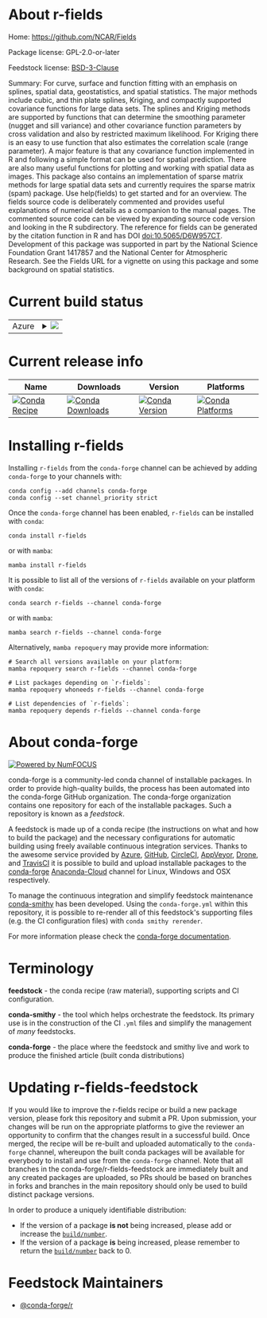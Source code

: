 About r-fields
==============

Home: https://github.com/NCAR/Fields

Package license: GPL-2.0-or-later

Feedstock license: [BSD-3-Clause](https://github.com/conda-forge/r-fields-feedstock/blob/main/LICENSE.txt)

Summary: For curve, surface and function fitting with an emphasis on splines, spatial data, geostatistics,  and spatial statistics. The major methods include cubic, and thin plate splines, Kriging, and compactly supported covariance functions for large data sets. The splines and Kriging methods are supported by functions that can determine the smoothing parameter (nugget and sill variance) and other covariance function parameters by cross validation and also by restricted maximum likelihood. For Kriging there is an easy to use function that also estimates the correlation scale (range parameter).  A major feature is that any covariance function implemented in R and following a simple format can be used for spatial prediction. There are also many useful functions for plotting and working with spatial data as images. This package also contains an implementation of sparse matrix methods for large spatial data sets and currently requires the sparse matrix (spam) package. Use help(fields) to get started and for an overview.  The fields source code is deliberately commented and provides useful explanations of numerical details as a companion to the manual pages. The commented source code can be viewed by expanding  source code version and looking in the R subdirectory. The reference for fields can be generated by the citation function in R and has DOI <doi:10.5065/D6W957CT>. Development of this package was supported in part by the National Science Foundation  Grant 1417857 and the National Center for Atmospheric Research. See the Fields URL for a vignette on using this package and some background on spatial statistics.

Current build status
====================


<table>
    
  <tr>
    <td>Azure</td>
    <td>
      <details>
        <summary>
          <a href="https://dev.azure.com/conda-forge/feedstock-builds/_build/latest?definitionId=1133&branchName=main">
            <img src="https://dev.azure.com/conda-forge/feedstock-builds/_apis/build/status/r-fields-feedstock?branchName=main">
          </a>
        </summary>
        <table>
          <thead><tr><th>Variant</th><th>Status</th></tr></thead>
          <tbody><tr>
              <td>linux_64_r_base4.1</td>
              <td>
                <a href="https://dev.azure.com/conda-forge/feedstock-builds/_build/latest?definitionId=1133&branchName=main">
                  <img src="https://dev.azure.com/conda-forge/feedstock-builds/_apis/build/status/r-fields-feedstock?branchName=main&jobName=linux&configuration=linux%20linux_64_r_base4.1" alt="variant">
                </a>
              </td>
            </tr><tr>
              <td>linux_64_r_base4.2</td>
              <td>
                <a href="https://dev.azure.com/conda-forge/feedstock-builds/_build/latest?definitionId=1133&branchName=main">
                  <img src="https://dev.azure.com/conda-forge/feedstock-builds/_apis/build/status/r-fields-feedstock?branchName=main&jobName=linux&configuration=linux%20linux_64_r_base4.2" alt="variant">
                </a>
              </td>
            </tr><tr>
              <td>osx_64_r_base4.1</td>
              <td>
                <a href="https://dev.azure.com/conda-forge/feedstock-builds/_build/latest?definitionId=1133&branchName=main">
                  <img src="https://dev.azure.com/conda-forge/feedstock-builds/_apis/build/status/r-fields-feedstock?branchName=main&jobName=osx&configuration=osx%20osx_64_r_base4.1" alt="variant">
                </a>
              </td>
            </tr><tr>
              <td>osx_64_r_base4.2</td>
              <td>
                <a href="https://dev.azure.com/conda-forge/feedstock-builds/_build/latest?definitionId=1133&branchName=main">
                  <img src="https://dev.azure.com/conda-forge/feedstock-builds/_apis/build/status/r-fields-feedstock?branchName=main&jobName=osx&configuration=osx%20osx_64_r_base4.2" alt="variant">
                </a>
              </td>
            </tr><tr>
              <td>osx_arm64_r_base4.1</td>
              <td>
                <a href="https://dev.azure.com/conda-forge/feedstock-builds/_build/latest?definitionId=1133&branchName=main">
                  <img src="https://dev.azure.com/conda-forge/feedstock-builds/_apis/build/status/r-fields-feedstock?branchName=main&jobName=osx&configuration=osx%20osx_arm64_r_base4.1" alt="variant">
                </a>
              </td>
            </tr><tr>
              <td>osx_arm64_r_base4.2</td>
              <td>
                <a href="https://dev.azure.com/conda-forge/feedstock-builds/_build/latest?definitionId=1133&branchName=main">
                  <img src="https://dev.azure.com/conda-forge/feedstock-builds/_apis/build/status/r-fields-feedstock?branchName=main&jobName=osx&configuration=osx%20osx_arm64_r_base4.2" alt="variant">
                </a>
              </td>
            </tr><tr>
              <td>win_64</td>
              <td>
                <a href="https://dev.azure.com/conda-forge/feedstock-builds/_build/latest?definitionId=1133&branchName=main">
                  <img src="https://dev.azure.com/conda-forge/feedstock-builds/_apis/build/status/r-fields-feedstock?branchName=main&jobName=win&configuration=win%20win_64_" alt="variant">
                </a>
              </td>
            </tr>
          </tbody>
        </table>
      </details>
    </td>
  </tr>
</table>

Current release info
====================

| Name | Downloads | Version | Platforms |
| --- | --- | --- | --- |
| [![Conda Recipe](https://img.shields.io/badge/recipe-r--fields-green.svg)](https://anaconda.org/conda-forge/r-fields) | [![Conda Downloads](https://img.shields.io/conda/dn/conda-forge/r-fields.svg)](https://anaconda.org/conda-forge/r-fields) | [![Conda Version](https://img.shields.io/conda/vn/conda-forge/r-fields.svg)](https://anaconda.org/conda-forge/r-fields) | [![Conda Platforms](https://img.shields.io/conda/pn/conda-forge/r-fields.svg)](https://anaconda.org/conda-forge/r-fields) |

Installing r-fields
===================

Installing `r-fields` from the `conda-forge` channel can be achieved by adding `conda-forge` to your channels with:

```
conda config --add channels conda-forge
conda config --set channel_priority strict
```

Once the `conda-forge` channel has been enabled, `r-fields` can be installed with `conda`:

```
conda install r-fields
```

or with `mamba`:

```
mamba install r-fields
```

It is possible to list all of the versions of `r-fields` available on your platform with `conda`:

```
conda search r-fields --channel conda-forge
```

or with `mamba`:

```
mamba search r-fields --channel conda-forge
```

Alternatively, `mamba repoquery` may provide more information:

```
# Search all versions available on your platform:
mamba repoquery search r-fields --channel conda-forge

# List packages depending on `r-fields`:
mamba repoquery whoneeds r-fields --channel conda-forge

# List dependencies of `r-fields`:
mamba repoquery depends r-fields --channel conda-forge
```


About conda-forge
=================

[![Powered by
NumFOCUS](https://img.shields.io/badge/powered%20by-NumFOCUS-orange.svg?style=flat&colorA=E1523D&colorB=007D8A)](https://numfocus.org)

conda-forge is a community-led conda channel of installable packages.
In order to provide high-quality builds, the process has been automated into the
conda-forge GitHub organization. The conda-forge organization contains one repository
for each of the installable packages. Such a repository is known as a *feedstock*.

A feedstock is made up of a conda recipe (the instructions on what and how to build
the package) and the necessary configurations for automatic building using freely
available continuous integration services. Thanks to the awesome service provided by
[Azure](https://azure.microsoft.com/en-us/services/devops/), [GitHub](https://github.com/),
[CircleCI](https://circleci.com/), [AppVeyor](https://www.appveyor.com/),
[Drone](https://cloud.drone.io/welcome), and [TravisCI](https://travis-ci.com/)
it is possible to build and upload installable packages to the
[conda-forge](https://anaconda.org/conda-forge) [Anaconda-Cloud](https://anaconda.org/)
channel for Linux, Windows and OSX respectively.

To manage the continuous integration and simplify feedstock maintenance
[conda-smithy](https://github.com/conda-forge/conda-smithy) has been developed.
Using the ``conda-forge.yml`` within this repository, it is possible to re-render all of
this feedstock's supporting files (e.g. the CI configuration files) with ``conda smithy rerender``.

For more information please check the [conda-forge documentation](https://conda-forge.org/docs/).

Terminology
===========

**feedstock** - the conda recipe (raw material), supporting scripts and CI configuration.

**conda-smithy** - the tool which helps orchestrate the feedstock.
                   Its primary use is in the construction of the CI ``.yml`` files
                   and simplify the management of *many* feedstocks.

**conda-forge** - the place where the feedstock and smithy live and work to
                  produce the finished article (built conda distributions)


Updating r-fields-feedstock
===========================

If you would like to improve the r-fields recipe or build a new
package version, please fork this repository and submit a PR. Upon submission,
your changes will be run on the appropriate platforms to give the reviewer an
opportunity to confirm that the changes result in a successful build. Once
merged, the recipe will be re-built and uploaded automatically to the
`conda-forge` channel, whereupon the built conda packages will be available for
everybody to install and use from the `conda-forge` channel.
Note that all branches in the conda-forge/r-fields-feedstock are
immediately built and any created packages are uploaded, so PRs should be based
on branches in forks and branches in the main repository should only be used to
build distinct package versions.

In order to produce a uniquely identifiable distribution:
 * If the version of a package **is not** being increased, please add or increase
   the [``build/number``](https://docs.conda.io/projects/conda-build/en/latest/resources/define-metadata.html#build-number-and-string).
 * If the version of a package **is** being increased, please remember to return
   the [``build/number``](https://docs.conda.io/projects/conda-build/en/latest/resources/define-metadata.html#build-number-and-string)
   back to 0.

Feedstock Maintainers
=====================

* [@conda-forge/r](https://github.com/conda-forge/r/)

